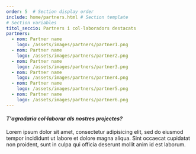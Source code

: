 ```yaml
---
order: 5  # Section display order
include: home/partners.html # Section template
# Section variables
titol_seccio: Partners i col·laboradors destacats
partners:
  - nom: Partner name
    logo: /assets/images/partners/partner1.png
  - nom: Partner name
    logo: /assets/images/partners/partner2.png  
  - nom: Partner name
    logo: /assets/images/partners/partner3.png
  - nom: Partner name
    logo: /assets/images/partners/partner4.png
  - nom: Partner name
    logo: /assets/images/partners/partner5.png
  - nom: Partner name
    logo: /assets/images/partners/partner6.png  
---
```

#### *T'agradaria col·laborar als nostres projectes?*

Lorem ipsum dolor sit amet, consectetur adipisicing elit, sed do eiusmod tempor incididunt ut labore et dolore magna aliqua. Sint occaecat cupidatat non proident, sunt in culpa qui officia deserunt mollit anim id est laborum.
